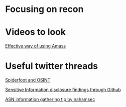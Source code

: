 # Focusing on recon 

# Videos to look

[ Effective way of using Amass ](https://youtu.be/yCZqgg-GNx8)


# Useful twitter threads

[ Spiderfoot and OSINT](https://mobile.twitter.com/hackermaderas/status/1181970321588572160)

[ Sensitive Information disclosure findings through Github ](https://mobile.twitter.com/nullenc0de/status/1166539906832879616)

[ ASN information gathering tip by nahamsec ](https://mobile.twitter.com/C1h2e11/status/1163806579474329600)



